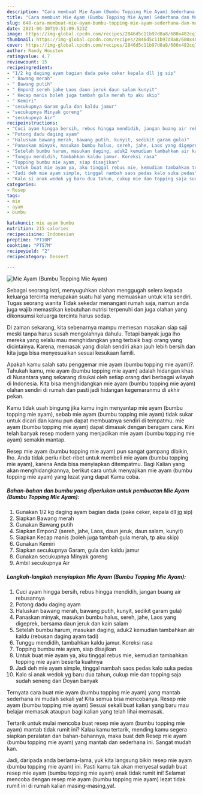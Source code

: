 ```yaml
---
description: "Cara membuat Mie Ayam (Bumbu Topping Mie Ayam) Sederhana dan Mudah Dibuat"
title: "Cara membuat Mie Ayam (Bumbu Topping Mie Ayam) Sederhana dan Mudah Dibuat"
slug: 648-cara-membuat-mie-ayam-bumbu-topping-mie-ayam-sederhana-dan-mudah-dibuat
date: 2021-06-30T19:51:09.523Z
image: https://img-global.cpcdn.com/recipes/2846d5c11b97d8a8/680x482cq70/mie-ayam-bumbu-topping-mie-ayam-foto-resep-utama.jpg
thumbnail: https://img-global.cpcdn.com/recipes/2846d5c11b97d8a8/680x482cq70/mie-ayam-bumbu-topping-mie-ayam-foto-resep-utama.jpg
cover: https://img-global.cpcdn.com/recipes/2846d5c11b97d8a8/680x482cq70/mie-ayam-bumbu-topping-mie-ayam-foto-resep-utama.jpg
author: Randy Houston
ratingvalue: 4.7
reviewcount: 15
recipeingredient:
- "1/2 kg daging ayam bagian dada pake ceker kepala dll jg sip"
- " Bawang merah"
- " Bawang putih"
- " Empon2 sereh jahe Laos daun jeruk daun salam kunyit"
- " Kecap manis boleh juga tambah gula merah tp aku skip"
- " Kemiri"
- "secukupnya Garam gula dan kaldu jamur"
- "secukupnya Minyak goreng"
- "secukupnya Air"
recipeinstructions:
- "Cuci ayam hingga bersih, rebus hingga mendidih, jangan buang air rebusannya"
- "Potong dadu daging ayam"
- "Haluskan bawang merah, bawang putih, kunyit, sedikit garam gula)"
- "Panaskan minyak, masukan bumbu halus, sereh, jahe, Laos yang digeprek, bersama daun jeruk dan kain salam"
- "Setelah bumbu harum, masukan daging, aduk2 kemudian tambahkan air kaldu (rebusan daging ayam tadi)"
- "Tunggu mendidih, tambahkan kaldu jamur. Koreksi rasa"
- "Topping bumbu mie ayam, siap disajikan"
- "Untuk buat mie ayam ya, aku tinggal rebus mie, kemudian tambahkan topping mie ayam beserta kuahnya"
- "Jadi deh mie ayam simple, tinggal nambah saos pedas kalo suka pedas"
- "Kalo si anak wedok yg baru dua tahun, cukup mie dan topping saja sudah seneng dan Doyan banyak"
categories:
- Resep
tags:
- mie
- ayam
- bumbu

katakunci: mie ayam bumbu 
nutrition: 215 calories
recipecuisine: Indonesian
preptime: "PT10M"
cooktime: "PT57M"
recipeyield: "2"
recipecategory: Dessert

---
```



![Mie Ayam (Bumbu Topping Mie Ayam)](https://img-global.cpcdn.com/recipes/2846d5c11b97d8a8/680x482cq70/mie-ayam-bumbu-topping-mie-ayam-foto-resep-utama.jpg)

Sebagai seorang istri, menyuguhkan olahan menggugah selera kepada keluarga tercinta merupakan suatu hal yang memuaskan untuk kita sendiri. Tugas seorang  wanita Tidak sekedar menangani rumah saja, namun anda juga wajib memastikan kebutuhan nutrisi terpenuhi dan juga olahan yang dikonsumsi keluarga tercinta harus sedap.

Di zaman  sekarang, kita sebenarnya mampu memesan masakan siap saji meski tanpa harus susah mengolahnya dahulu. Tetapi banyak juga lho mereka yang selalu mau menghidangkan yang terbaik bagi orang yang dicintainya. Karena, memasak yang diolah sendiri akan jauh lebih bersih dan kita juga bisa menyesuaikan sesuai kesukaan famili. 



Apakah kamu salah satu penggemar mie ayam (bumbu topping mie ayam)?. Tahukah kamu, mie ayam (bumbu topping mie ayam) adalah hidangan khas di Nusantara yang sekarang disukai oleh setiap orang dari berbagai wilayah di Indonesia. Kita bisa menghidangkan mie ayam (bumbu topping mie ayam) olahan sendiri di rumah dan pasti jadi hidangan kegemaranmu di akhir pekan.

Kamu tidak usah bingung jika kamu ingin menyantap mie ayam (bumbu topping mie ayam), sebab mie ayam (bumbu topping mie ayam) tidak sukar untuk dicari dan kamu pun dapat membuatnya sendiri di tempatmu. mie ayam (bumbu topping mie ayam) dapat dimasak dengan beragam cara. Kini telah banyak resep modern yang menjadikan mie ayam (bumbu topping mie ayam) semakin mantap.

Resep mie ayam (bumbu topping mie ayam) pun sangat gampang dibikin, lho. Anda tidak perlu ribet-ribet untuk membeli mie ayam (bumbu topping mie ayam), karena Anda bisa menyiapkan ditempatmu. Bagi Kalian yang akan menghidangkannya, berikut cara untuk menyajikan mie ayam (bumbu topping mie ayam) yang lezat yang dapat Kamu coba.

<!--inarticleads1-->

##### Bahan-bahan dan bumbu yang diperlukan untuk pembuatan Mie Ayam (Bumbu Topping Mie Ayam):

1. Gunakan 1/2 kg daging ayam bagian dada (pake ceker, kepala dll jg sip)
1. Siapkan  Bawang merah
1. Gunakan  Bawang putih
1. Siapkan  Empon2 (sereh, jahe, Laos, daun jeruk, daun salam, kunyit)
1. Siapkan  Kecap manis (boleh juga tambah gula merah, tp aku skip)
1. Gunakan  Kemiri
1. Siapkan secukupnya Garam, gula dan kaldu jamur
1. Gunakan secukupnya Minyak goreng
1. Ambil secukupnya Air




<!--inarticleads2-->

##### Langkah-langkah menyiapkan Mie Ayam (Bumbu Topping Mie Ayam):

1. Cuci ayam hingga bersih, rebus hingga mendidih, jangan buang air rebusannya
1. Potong dadu daging ayam
1. Haluskan bawang merah, bawang putih, kunyit, sedikit garam gula)
1. Panaskan minyak, masukan bumbu halus, sereh, jahe, Laos yang digeprek, bersama daun jeruk dan kain salam
1. Setelah bumbu harum, masukan daging, aduk2 kemudian tambahkan air kaldu (rebusan daging ayam tadi)
1. Tunggu mendidih, tambahkan kaldu jamur. Koreksi rasa
1. Topping bumbu mie ayam, siap disajikan
1. Untuk buat mie ayam ya, aku tinggal rebus mie, kemudian tambahkan topping mie ayam beserta kuahnya
1. Jadi deh mie ayam simple, tinggal nambah saos pedas kalo suka pedas
1. Kalo si anak wedok yg baru dua tahun, cukup mie dan topping saja sudah seneng dan Doyan banyak




Ternyata cara buat mie ayam (bumbu topping mie ayam) yang mantab sederhana ini mudah sekali ya! Kita semua bisa mencobanya. Resep mie ayam (bumbu topping mie ayam) Sesuai sekali buat kalian yang baru mau belajar memasak ataupun bagi kalian yang telah lihai memasak.

Tertarik untuk mulai mencoba buat resep mie ayam (bumbu topping mie ayam) mantab tidak rumit ini? Kalau kamu tertarik, mending kamu segera siapkan peralatan dan bahan-bahannya, maka buat deh Resep mie ayam (bumbu topping mie ayam) yang mantab dan sederhana ini. Sangat mudah kan. 

Jadi, daripada anda berlama-lama, yuk kita langsung bikin resep mie ayam (bumbu topping mie ayam) ini. Pasti kamu tak akan menyesal sudah buat resep mie ayam (bumbu topping mie ayam) enak tidak rumit ini! Selamat mencoba dengan resep mie ayam (bumbu topping mie ayam) lezat tidak rumit ini di rumah kalian masing-masing,ya!.

